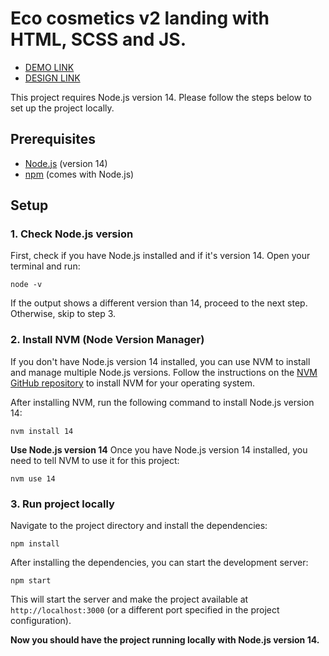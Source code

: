 # Eco cosmetics v2 landing with HTML, SCSS and JS.

- [DEMO LINK](https://kostyaniekrasov.github.io/eco_cosmetics-landing/)
- [DESIGN LINK](https://www.figma.com/design/Fz588JKGuPS2Bk21De4KE5/Brand-of-eco-cosmetics-_FE-students?node-id=21779-631&t=Es9LUF0Eb82GriKC-0)

This project requires Node.js version 14. Please follow the steps below to set up the project locally.

## Prerequisites

- [Node.js](https://nodejs.org/) (version 14)
- [npm](https://www.npmjs.com/) (comes with Node.js)

## Setup

### 1. **Check Node.js version**

First, check if you have Node.js installed and if it's version 14. Open your terminal and run:

```
node -v
```

If the output shows a different version than 14, proceed to the next step. Otherwise, skip to step 3.

### 2. **Install NVM (Node Version Manager)**

If you don't have Node.js version 14 installed, you can use NVM to install and manage multiple Node.js versions. Follow the instructions on the [NVM GitHub repository](https://github.com/nvm-sh/nvm#installing-and-updating) to install NVM for your operating system.

After installing NVM, run the following command to install Node.js version 14:

```
nvm install 14
```

**Use Node.js version 14**
Once you have Node.js version 14 installed, you need to tell NVM to use it for this project:

```
nvm use 14
```

### 3. **Run project locally**

Navigate to the project directory and install the dependencies:

```
npm install
```

After installing the dependencies, you can start the development server:

```
npm start
```

This will start the server and make the project available at `http://localhost:3000` (or a different port specified in the project configuration).

**Now you should have the project running locally with Node.js version 14.**

